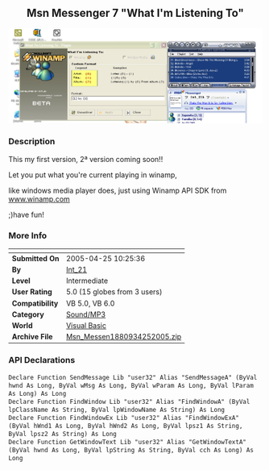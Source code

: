 ﻿<div align="center">

## Msn Messenger 7 "What I'm Listening To"

<img src="PIC20054251032493093.jpg">
</div>

### Description

This my first version, 2&#170; version coming soon!!

Let you put what you're current playing in winamp,

like windows media player does, just using Winamp API SDK from www.winamp.com

;)have fun!
 
### More Info
 


<span>             |<span>
---                |---
**Submitted On**   |2005-04-25 10:25:36
**By**             |[Int\_21](https://github.com/Planet-Source-Code/PSCIndex/blob/master/ByAuthor/int-21.md)
**Level**          |Intermediate
**User Rating**    |5.0 (15 globes from 3 users)
**Compatibility**  |VB 5\.0, VB 6\.0
**Category**       |[Sound/MP3](https://github.com/Planet-Source-Code/PSCIndex/blob/master/ByCategory/sound-mp3__1-45.md)
**World**          |[Visual Basic](https://github.com/Planet-Source-Code/PSCIndex/blob/master/ByWorld/visual-basic.md)
**Archive File**   |[Msn\_Messen1880934252005\.zip](https://github.com/Planet-Source-Code/int-21-msn-messenger-7-what-i-m-listening-to__1-60200/archive/master.zip)

### API Declarations

```
Declare Function SendMessage Lib "user32" Alias "SendMessageA" (ByVal hwnd As Long, ByVal wMsg As Long, ByVal wParam As Long, ByVal lParam As Long) As Long
Declare Function FindWindow Lib "user32" Alias "FindWindowA" (ByVal lpClassName As String, ByVal lpWindowName As String) As Long
Declare Function FindWindowEx Lib "user32" Alias "FindWindowExA" (ByVal hWnd1 As Long, ByVal hWnd2 As Long, ByVal lpsz1 As String, ByVal lpsz2 As String) As Long
Declare Function GetWindowText Lib "user32" Alias "GetWindowTextA" (ByVal hwnd As Long, ByVal lpString As String, ByVal cch As Long) As Long
```





